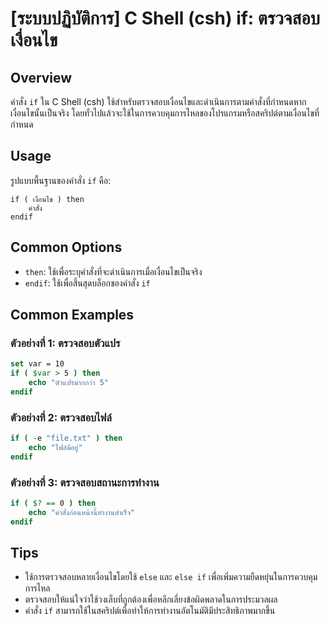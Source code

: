 # [ระบบปฏิบัติการ] C Shell (csh) if: ตรวจสอบเงื่อนไข

## Overview
คำสั่ง `if` ใน C Shell (csh) ใช้สำหรับตรวจสอบเงื่อนไขและดำเนินการตามคำสั่งที่กำหนดหากเงื่อนไขนั้นเป็นจริง โดยทั่วไปแล้วจะใช้ในการควบคุมการไหลของโปรแกรมหรือสคริปต์ตามเงื่อนไขที่กำหนด

## Usage
รูปแบบพื้นฐานของคำสั่ง `if` คือ:

```
if ( เงื่อนไข ) then
    คำสั่ง
endif
```

## Common Options
- `then`: ใช้เพื่อระบุคำสั่งที่จะดำเนินการเมื่อเงื่อนไขเป็นจริง
- `endif`: ใช้เพื่อสิ้นสุดบล็อกของคำสั่ง `if`

## Common Examples

### ตัวอย่างที่ 1: ตรวจสอบตัวแปร
```csh
set var = 10
if ( $var > 5 ) then
    echo "ตัวแปรมากกว่า 5"
endif
```

### ตัวอย่างที่ 2: ตรวจสอบไฟล์
```csh
if ( -e "file.txt" ) then
    echo "ไฟล์มีอยู่"
endif
```

### ตัวอย่างที่ 3: ตรวจสอบสถานะการทำงาน
```csh
if ( $? == 0 ) then
    echo "คำสั่งก่อนหน้านี้ทำงานสำเร็จ"
endif
```

## Tips
- ใช้การตรวจสอบหลายเงื่อนไขโดยใช้ `else` และ `else if` เพื่อเพิ่มความยืดหยุ่นในการควบคุมการไหล
- ตรวจสอบให้แน่ใจว่าใช้วงเล็บที่ถูกต้องเพื่อหลีกเลี่ยงข้อผิดพลาดในการประมวลผล
- คำสั่ง `if` สามารถใช้ในสคริปต์เพื่อทำให้การทำงานอัตโนมัติมีประสิทธิภาพมากขึ้น
